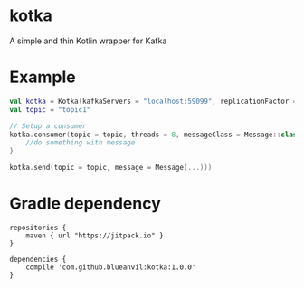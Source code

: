 # kotka
A simple and thin Kotlin wrapper for Kafka

# Example
```kotlin
val kotka = Kotka(kafkaServers = "localhost:59099", replicationFactor = 1)
val topic = "topic1"

// Setup a consumer
kotka.consumer(topic = topic, threads = 8, messageClass = Message::class) { message ->
    //do something with message
}

kotka.send(topic = topic, message = Message(...)))
```

# Gradle dependency

```
repositories {
    maven { url "https://jitpack.io" }
}

dependencies {
    compile 'com.github.blueanvil:kotka:1.0.0'
}
```
